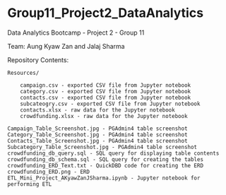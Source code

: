 # Group11_Project2_DataAnalytics

Data Analytics Bootcamp - Project 2 - Group 11

Team: Aung Kyaw Zan and Jalaj Sharma

Repository Contents:
    
    Resources/
        
        campaign.csv - exported CSV file from Jupyter notebook
        category.csv - exported CSV file from Jupyter notebook
        contacts.csv - exported CSV file from Jupyter notebook
        subcateogry.csv - exported CSV file from Jupyter notebook
        contacts.xlsx - raw data for the Jupyter notebook
        crowdfunding.xlsx - raw data for the Jupyter notebook
    
    Campaign_Table_Screenshot.jpg - PGAdmin4 table screenshot
    Category_Table_Screenshot.jpg - PGAdmin4 table screenshot
    Contacts_Table_Screenshot.jpg - PGAdmin4 table screenshot
    Subcategory_Table_Screenshot.jpg - PGAdmin4 table screenshot
    crowdfunding_db_query.sql - SQL query for displaying table contents
    crowdfunding_db_schema.sql - SQL query for creating the tables
    crowdfunding_ERD_Text.txt - QuickDBD code for creating the ERD
    crowdfunding_ERD.png - ERD
    ETL_Mini_Project_AKyawZanJSharma.ipynb - Jupyter notebook for performing ETL
